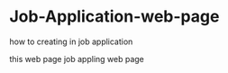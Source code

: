 # Job-Application-web-page
how to creating in job application 
  
  this web page  job appling web page 
  
